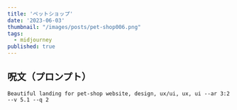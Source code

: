 ```yaml
---
title: 'ペットショップ'
date: '2023-06-03'
thumbnail: "/images/posts/pet-shop006.png"
tags:
  - midjourney
published: true
---
```


## 呪文（プロンプト）
```
Beautiful landing for pet-shop website, design, ux/ui, ux, ui --ar 3:2 --v 5.1 --q 2
```